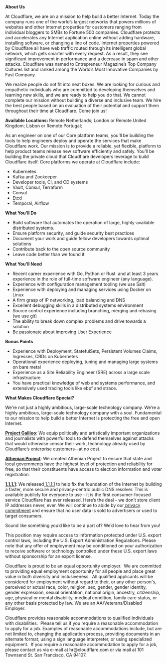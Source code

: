 <div class="content-intro">
	<div><strong>About Us</strong></div>
	<div>
		<p>At Cloudflare, we are on a mission to help build a better Internet. Today the company runs one of the world’s largest networks that powers millions of websites and other Internet properties for customers ranging from individual bloggers to SMBs to Fortune 500 companies. Cloudflare protects and accelerates any Internet application online without adding hardware, installing software, or changing a line of code. Internet properties powered by Cloudflare all have web traffic routed through its intelligent global network, which gets smarter with every request. As a result, they see significant improvement in performance and a decrease in spam and other attacks. Cloudflare was named to Entrepreneur Magazine’s Top Company Cultures list and ranked among the World’s Most Innovative Companies by Fast Company.&nbsp;</p>
		<p><span style="font-weight: 400;">We realize people do not fit into neat boxes. We are looking for curious and empathetic individuals who are committed to developing themselves and learning new skills, and we are ready to help you do that. We cannot complete our mission without building a diverse and inclusive team. We hire the best people based on an evaluation of their potential and support them throughout their time at Cloudflare. Come join us!&nbsp;</span></p>
	</div>
</div>
<p><strong>Available Locations: </strong>Remote Netherlands; London or Remote United Kingdom; Lisbon or Remote Portugal;&nbsp;</p>
<p><span style="font-weight: 400;">As an engineer on one of our Core platform teams, you'll be building the tools to help engineers deploy and operate the services that make Cloudflare work. Our mission is to provide a reliable, yet flexible, platform to help product teams release new software efficiently and safely. You’ll be building the private cloud that Cloudflare developers leverage to build Cloudflare itself. Core platforms we operate at Cloudflare include:</span></p>
<ul>
	<li style="font-weight: 400;"><span style="font-weight: 400;">Kubernetes</span></li>
	<li style="font-weight: 400;"><span style="font-weight: 400;">Kafka and Zookeeper</span></li>
	<li style="font-weight: 400;"><span style="font-weight: 400;">Developer tools, CI, and CD systems</span></li>
	<li style="font-weight: 400;"><span style="font-weight: 400;">Vault, Consul, Terraform</span></li>
	<li style="font-weight: 400;"><span style="font-weight: 400;">Consul</span></li>
	<li style="font-weight: 400;"><span style="font-weight: 400;">Etcd</span></li>
	<li style="font-weight: 400;"><span style="font-weight: 400;">Temporal, Airflow</span></li>
</ul>
<p><strong>What You'll Do</strong></p>
<ul>
	<li style="font-weight: 400;"><span style="font-weight: 400;">Build software that automates the operation of large, highly-available distributed systems.</span></li>
	<li style="font-weight: 400;"><span style="font-weight: 400;">Ensure platform security, and guide security best practices</span></li>
	<li style="font-weight: 400;"><span style="font-weight: 400;">Document your work and guide fellow developers towards optimal solutions</span></li>
	<li style="font-weight: 400;"><span style="font-weight: 400;">Contribute back to the open source community</span></li>
	<li style="font-weight: 400;"><span style="font-weight: 400;">Leave code better than we found it</span></li>
</ul>
<p><strong>What You'll Need</strong></p>
<ul>
	<li style="font-weight: 400;"><span style="font-weight: 400;">Recent career experience with Go, Python or Rust&nbsp; and at least 3 years experience in the role of full-time software engineer (any language).</span></li>
	<li style="font-weight: 400;"><span style="font-weight: 400;">Experience with configuration management tooling (we use Salt)</span></li>
	<li style="font-weight: 400;"><span style="font-weight: 400;">Experience with deploying and managing services using Docker on Linux</span></li>
	<li style="font-weight: 400;"><span style="font-weight: 400;">A firm grasp of IP networking, load balancing and DNS</span></li>
	<li style="font-weight: 400;"><span style="font-weight: 400;">Excellent debugging skills in a distributed systems environment</span></li>
	<li style="font-weight: 400;"><span style="font-weight: 400;">Source control experience including branching, merging and rebasing (we use git)</span></li>
	<li style="font-weight: 400;"><span style="font-weight: 400;">The ability to break down complex problems and drive towards a solution</span></li>
	<li style="font-weight: 400;"><span style="font-weight: 400;">Be passionate about improving User Experience</span></li>
</ul>
<p><strong>Bonus Points</strong></p>
<ul>
	<li style="font-weight: 400;"><span style="font-weight: 400;">Experience with Deployment, StatefulSets, Persistent Volumes Claims, Ingresses, CRDs on Kubernetes</span></li>
	<li style="font-weight: 400;"><span style="font-weight: 400;">Operational experience deploying, tuning and managing large systems on bare metal</span></li>
	<li style="font-weight: 400;"><span style="font-weight: 400;">Experience as a Site Reliability Engineer (SRE) across a large scale infrastructure.</span></li>
	<li style="font-weight: 400;"><span style="font-weight: 400;">You have practical knowledge of web and systems performance, and extensively used tracing tools like ebpf and strace.</span></li>
</ul>
<div class="content-conclusion">
	<p><strong>What Makes Cloudflare Special?</strong></p>
	<p><span style="font-weight: 400;">We’re not just a highly ambitious, large-scale technology company. We’re a highly ambitious, large-scale technology company with a soul. Fundamental to our mission to help build a better Internet is protecting the free and open Internet.</span></p>
	<p><a href="https://blog.cloudflare.com/protecting-free-expression-online/"><strong>Project Galileo</strong></a><span style="font-weight: 400;">: We equip politically and artistically important organizations and journalists with powerful tools to defend themselves against attacks that would otherwise censor their work, technology already used by Cloudflare’s enterprise customers--at no cost.</span></p>
	<p><strong><a href="https://www.cloudflare.com/athenian/">Athenian Project</a></strong><span style="font-weight: 400;">: We created Athenian Project to ensure that state and local governments have the highest level of protection and reliability for free, so that their constituents have access to election information and voter registration.</span></p>
	<p><a href="https://1.1.1.1/"><strong>1.1.1.1</strong></a><span style="font-weight: 400;">: We released</span><a href="https://1.1.1.1/"> <span style="font-weight: 400;">1.1.1.1</span></a><span style="font-weight: 400;"> to help fix the foundation of the Internet by building a faster, more secure and privacy-centric public DNS resolver. This is available publicly for everyone to use - it is the first consumer-focused service Cloudflare has ever released. Here’s the deal - we don’t store client IP addresses never, ever. We will continue to abide by our</span><a href="https://developers.cloudflare.com/1.1.1.1/privacy/public-dns-resolver"> privacy commitment</a><span style="font-weight: 400;"> and ensure that no user data is sold to advertisers or used to target consumers.</span></p>
	<p><span style="font-weight: 400;">Sound like something you’d like to be a part of? We’d love to hear from you!</span></p>
	<p><span style="font-weight: 400;">This position may require access to information protected under U.S. export control laws, including the U.S. Export Administration Regulations. Please note that any offer of employment may be conditioned on your authorization to receive software or technology controlled under these U.S. export laws without sponsorship for an export license.</span></p>
	<p><span style="font-weight: 400;">Cloudflare is proud to be an equal opportunity employer. &nbsp;We are committed to providing equal employment opportunity for all people and place great value in both diversity and inclusiveness. &nbsp;All qualified applicants will be considered for employment without regard to their, or any other person's, perceived or actual</span> <span style="font-weight: 400;">race, color, religion, sex, gender, gender identity, gender expression, sexual orientation, national origin, ancestry, citizenship, age, physical or mental disability, medical condition, family care status, or any other basis protected by law. </span><span style="font-weight: 400;">We are an AA/Veterans/Disabled Employer.</span></p>
	<p><span style="font-weight: 400;">Cloudflare provides reasonable accommodations to qualified individuals with disabilities. &nbsp;Please tell us if you require a reasonable accommodation to apply for a job. Examples of reasonable accommodations include, but are not limited to, changing the application process, providing documents in an alternate format, using a sign language interpreter, or using specialized equipment. &nbsp;If you require a reasonable accommodation to apply for a job, please contact us via e-mail at </span><span style="font-weight: 400;">hr@cloudflare.com</span><span style="font-weight: 400;"> or via mail at 101 Townsend St. San Francisco, CA 94107.</span></p>
</div>